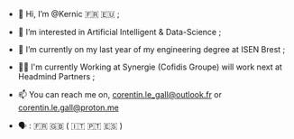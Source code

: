 - 👋 Hi, I’m @Kernic 🇫🇷 🇪🇺 ;
- 👀 I’m interested in Artificial Intelligent & Data-Science ;
- 🌱 I’m currently on my last year of my engineering degree at ISEN Brest ;
- 👨‍💻 I'm currently Working at Synergie (Cofidis Groupe) will work next at Headmind Partners ;
- 📫 You can reach me on, corentin.le_gall@outlook.fr or corentin.le.gall@proton.me

- 🗣️ : 🇫🇷 🇬🇧 ( 🇮🇹 🇵🇹 🇪🇸 )
<!---
Kernic/Kernic is a ✨ special ✨ repository because its `README.md` (this file) appears on your GitHub profile.
You can click the Preview link to take a look at your changes.
--->
